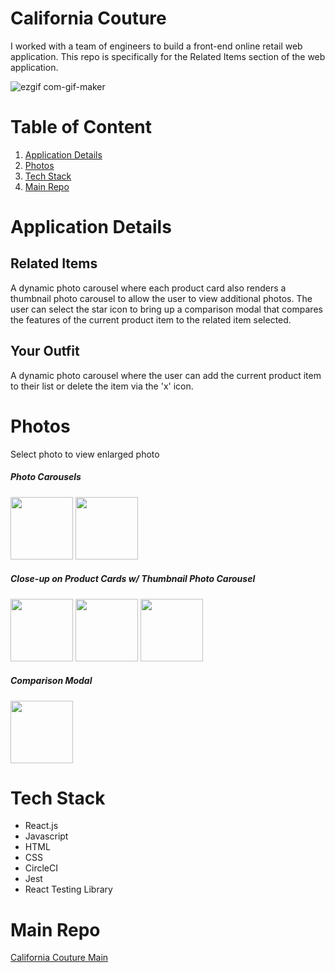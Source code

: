 # California Couture
I worked with a team of engineers to build a front-end online retail web application. This repo is specifically for the Related Items section of the web application.

![ezgif com-gif-maker](https://user-images.githubusercontent.com/80929887/126221000-2fffe498-30fb-4675-8aae-5b69ffdf7bb2.gif)

# Table of Content
1. [Application Details](https://github.com/vtran1022/California-Couture#application-details)
2. [Photos](https://github.com/vtran1022/California-Couture#photos)
3. [Tech Stack](https://github.com/vtran1022/California-Couture#tech-stack)
4. [Main Repo](https://github.com/vtran1022/California-Couture#main-repo)


# Application Details
## Related Items
A dynamic photo carousel where each product card also renders a thumbnail photo carousel to allow the user to view additional photos. The user can select the star icon to bring up a comparison modal that compares the features of the current product item to the related item selected. 

## Your Outfit
A dynamic photo carousel where the user can add the current product item to their list or delete the item via the 'x' icon.

# Photos
Select photo to view enlarged photo

##### Photo Carousels
<a href="https://drive.google.com/file/d/1Fa8NhBKB6n6bRc6kdVHc6b5i1U1by6WZ/view?usp=sharing"><img src="https://drive.google.com/uc?export=view&id=1Fa8NhBKB6n6bRc6kdVHc6b5i1U1by6WZ" width="100" height="100"></a>
<a href="https://drive.google.com/file/d/1oYBg-vJmLeqdS4iNBQB4oG8kuHR3NHfC/view?usp=sharing">
  <img src="https://drive.google.com/uc?export=view&id=1oYBg-vJmLeqdS4iNBQB4oG8kuHR3NHfC" width="100" height="100"></a>

##### Close-up on Product Cards w/ Thumbnail Photo Carousel
<a href="https://drive.google.com/file/d/1yCmjQf9a07VgFJ2exUuFPM_Z2D3rJoKV/view?usp=sharing"><img src="https://drive.google.com/uc?export=view&id=1yCmjQf9a07VgFJ2exUuFPM_Z2D3rJoKV" width="100" height="100"></a>
<a href="https://drive.google.com/file/d/119IYu1kgEjr46BEKa9lJeET7RK1b611p/view?usp=sharing"><img src="https://drive.google.com/uc?export=view&id=119IYu1kgEjr46BEKa9lJeET7RK1b611p" width="100" height="100"></a>
<a href="https://drive.google.com/file/d/1bPBO6qhXDHtLBfqUuK3i8JsWIW4peHi7/view?usp=sharing"><img src="https://drive.google.com/uc?export=view&id=1bPBO6qhXDHtLBfqUuK3i8JsWIW4peHi7" width="100" height="100"></a>

##### Comparison Modal
<a href="https://drive.google.com/file/d/1N0Gka123VUXdMmmvwyjrlE_hCImCE9eB/view?usp=sharing"><img src="https://drive.google.com/uc?export=view&id=1N0Gka123VUXdMmmvwyjrlE_hCImCE9eB" width="100" height="100"></a>


# Tech Stack
- React.js
- Javascript
- HTML
- CSS
- CircleCI
- Jest
- React Testing Library

# Main Repo

[California Couture Main](https://github.com/Bug-Busters-HRSJO/FEC)
